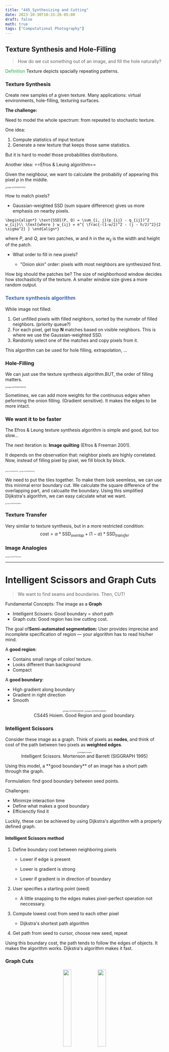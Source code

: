 ```yaml
---
title: "445_Synthesizing and Cutting"
date: 2023-10-30T10:33:26-05:00
draft: false
math: true
tags: ["Computational Photography"]
---
```


## Texture Synthesis and Hole-Filling

> How do we cut something out of an image, and fill the hole naturally? 

<span style="color:#28a745">Definition</span> Texture depicts spacially repeating patterns.

### Texture Synthesis

Create new samples of a given texture. Many applications: virtual environments, hole-filling, texturing surfaces.

**The challenge:** 

Need to model the whole spectrum: from repeated to stochastic texture.

One idea: 

1. Compute statistics of input texture
2. Generate a new texture that keeps those same statistics. 

But it is hard to model those probabilities distributions.

Another idea: ==Efros & Leung algorithm==

Given the neighbour, we want to calculate the probabiliy of appearing this pixel $p$ in the middle.

<img src="https://raw.githubusercontent.com/helloboyxxx/images-for-notes/master/uPic/image-20231009215711552.png" alt="image-20231009215711552" style="zoom:33%;" />

How to match pixels?

- Gaussian-weighted SSD (sum square difference) gives us more emphasis on nearby pixels. 

`
\begin{align*}
\text{SSD}(P, Q) = \sum_{i, j}(p_{ij} - q_{ij})^2 w_{ij}\\
\text{where } w_{ij} = e^{
\frac{-(1-w/2)^2 - (j - h/2)^2}{2 \sigma^2}
}
\end{align*}
`

where $P$, and $Q$, are two patches, $w$ and $h$ in the $w_{ij}$ is the width and height of the patch. 

- What order to fill in new pixels?

  - "Onion skin" order: pixels with most neighbors are synthesized first.

How big should the patches be? The size of neighborhood window decides how stochasticity of the texture. A smaller window size gives a more random output.



### <span style="color:#3c66b5">Texture synthesis algorithm</span>

While image not filled: 

1. Get unfilled pixels with filled neighbors, sorted by the numebr of filled neighbors. (priority queue?)
2. For each pixel, get top **N** matches based on visible neighbors. This is where we use the Gaussian-weighted SSD. 
3. Randomly select one of the matches and copy pixels from it. 

This algorithm can be used for hole filling, extrapolation, ...



### Hole-Filling

We can just use the texture synthesis algorithm.BUT, the order of filling matters.

<img src="https://raw.githubusercontent.com/helloboyxxx/images-for-notes/master/uPic/image-20231009221957013.png" alt="image-20231009221957013" style="zoom:33%;" />

Sometimes, we can add more weights for the continuous edges when peforming the onion filling. (Gradient sensitive). It makes the edges to be more intact.



### We want it to be faster

The Efros & Leung texture synthesis algorithm is simple and good, but too slow...

The next iteration is: **Image quilting** (Efros & Freeman 2001).

It depends on the observation that: neighbor pixels are highly correlated. Now, instead of filling pixel by pixel, we fill block by block. 

<img src="https://raw.githubusercontent.com/helloboyxxx/images-for-notes/master/uPic/image-20230915005500901.png?token=AMIENRZLD5ZXA5EANGARIVTFAPY7C" alt="image-20230915005500901" style="zoom:20%;" />

<img src="https://raw.githubusercontent.com/helloboyxxx/images-for-notes/master/uPic/image-20230915011020137.png?token=AMIENR7XTCJAIDHOVH7HO3TFAP2YQ" alt="image-20230915011020137" style="zoom:25%;" />

We need to put the tiles together. To make them look seemless, we can use this minimal error boundary cut. We calculate the square difference of the overlapping part, and calcualte the boundary. Using this simplified Dijikstra's algorithm, we can easy calculate what we want.

<img src="https://raw.githubusercontent.com/helloboyxxx/images-for-notes/master/uPic/image-20230917162048471.png" alt="image-20230917162048471" style="zoom:25%;" />

### Texture Transfer

Very similar to texture synthesis, but in a more restricted condition: 
$$
\text{cost} = \alpha * \text{SSD}_{overlap} + (1-\alpha)* \text{SSD}_{transfer}
$$


### Image Analogies

<img src="https://raw.githubusercontent.com/helloboyxxx/images-for-notes/master/uPic/image-20230917175927224.png" alt="image-20230917175927224" style="zoom: 25%;" />

---

# Intelligent  Scissors and Graph Cuts

> We want to find seams and boundaries. Then, CUT!

Fundamental Concepts: The image as a **Graph**

- Intelligent Scissers: Good boundary = short path 
- Graph cuts: Good region has low cutting cost. 



The goal of**Semi-automated segmentation:** User provides imprecise and incomplete specification of region — your algorithm has to read his/her mind.

A **good region**: 

- Contains small range of color/ texture.
- Looks different than background
- Compact

A **good boundary**: 

- High gradient along boundary
- Gradient in right direction 
- Smooth

<center>
  <figure>
    <img src="https://raw.githubusercontent.com/helloboyxxx/images-for-notes/master/uPic/image-20231009223822191.png" alt="image-20231009223822191" style="zoom:33%;" />
    <img src="https://raw.githubusercontent.com/helloboyxxx/images-for-notes/master/uPic/image-20231009223946992.png" alt="image-20231009223946992" style="zoom:33%;" />
    <figcaption> CS445 Hoiem. Good Region and good boundary. </figcaption>
  </figure>
</center>


### Intelligent Scissors

Consider these image as a graph. Think of pixels as **nodes**, and think of cost of the path between two pixels as **weighted edges**. 

<center>
  <figure>
    <img src="https://raw.githubusercontent.com/helloboyxxx/images-for-notes/master/uPic/image-20231009224521565.png" alt="intelligent scissors" style="zoom:33%;" />
    <figcaption> Intelligent Scissors. Mortenson and Barrett (SIGGRAPH 1995) </figcaption>
  </figure>
</center>
Using this model, a **good boundary** of an image has a short path through the graph. 

Formulation: find good boundary between seed points. 

Challenges: 

- Minimize interaction time
- Define what makes a good boundary
- Efficienctly find it

Luckily, these can be achieved by using Dijkstra's algorithm with a properly defined graph. 

#### Intelligent Scissors method

1. Define boundary cost between neighboring pixels

   - Lower if edge is present

   - Lower is gradient is strong

   - Lower if gradient is in direction of boundary 

2. User specifies a starting point (seed)

   - A little snapping to the edges makes pixel-perfect operation not neccessary.

3. Compute lowest cost from seed to each other pixel

   - Dijkstra's shortest path algorithm

4. Get path from seed to cursor, choose new seed, repeat



Using this boundary cost, the path tends to follow the edges of objects. It makes the algorithm works. Dijkstra's algorithm makes it fast. 



### Graph Cuts

<center>
  <figure>
    <img src="https://raw.githubusercontent.com/helloboyxxx/images-for-notes/master/uPic/image-20231014171438104.png" style="width:25%;" />
    <img src="https://raw.githubusercontent.com/helloboyxxx/images-for-notes/master/uPic/image-20231014172231451.png" style="width:25%;" />
    <figcaption> CS445 Hoiem </figcaption>
  </figure>
</center>


Look at the energe function, $y$ in the function represents the label of pixels (whether they belong to label 0 or 1). And, there are two kinds of cost. 

- The first one is the unary cost, it measures whether the pixel is more similar to label 0 or 1.
- The second one is a pair wise cose, which allows groups of pixels to be assigned to the same label.

The goal of the graph cut algorithm is to find a cut through the graph to seperate the foreground and the background.

#### The Graph Cut Segmentation algorithm: 

1. Define graph
   - usually 4-connected or 8-connected
2. Set weights to foreground/background
   - Color histogram or mixture of Gaussians for background and foreground. More foreground tends to be negative.

$$
\textit { unary\_ potential }(x)=-\log \left(\frac{P\left(c(x) ; \theta_{\text {foreground }}\right)}{P\left(c(x) ; \theta_{\text {background }}\right)}\right)
$$
3. Set weights for edges between pixels

$$
\textit { edge\_ potential }(x, y)=k_1+k_2
\exp\left\{
\frac{-\|c(x)-c(y)\|^2}{2 \sigma^2}
\right\}
$$

4. Apply min-cut/max-flow algorithm foreground, background models
4. Return to 2, using current labels to compute foreground, background models.

#### Limitations of Graph Cut

- Requires associative graphs
  - Connected notes should prefer to have the same label
- Is optimal only for binary problems



### Reference

CS445 Derek Hoiem: https://courses.engr.illinois.edu/cs445/fa2023/































